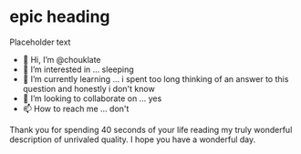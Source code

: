 # epic heading

Placeholder text

- 👋 Hi, I’m @chouklate
- 👀 I’m interested in ... sleeping
- 🌱 I’m currently learning ... i spent too long thinking of an answer to this question and honestly i don't know
- 💞️ I’m looking to collaborate on ... yes
- 📫 How to reach me ... don't

Thank you for spending 40 seconds of your life reading my truly wonderful description of unrivaled quality. I hope you have a wonderful day.
